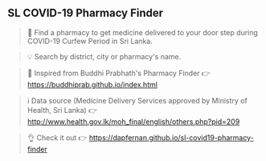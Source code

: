 ## **SL COVID-19 Pharmacy Finder**


> 🔎 Find a pharmacy to get medicine delivered to your door step during COVID-19 Curfew Period in Sri Lanka.

> 💡 Search by district, city or pharmacy's name.

> 💪 Inspired from Buddhi Prabhath's Pharmacy Finder 👉 https://buddhiprab.github.io/index.html

> ℹ️ Data source (Medicine Delivery Services approved by Ministry of Health, Sri Lanka) 👉 http://www.health.gov.lk/moh_final/english/others.php?pid=209

> 👌 Check it out 👉 https://dapfernan.github.io/sl-covid19-pharmacy-finder
